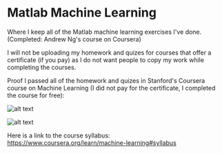# Matlab Machine Learning
Where I keep all of the Matlab machine learning exercises I've done. (Completed: Andrew Ng's course on Coursera)

I will not be uploading my homework and quizes for courses that offer a certificate (if you pay) as I do not want people to copy my work while completing the courses.

Proof I passed all of the homework and quizes in Stanford's Coursera course on Machine Learning (I did not pay for the certificate, I completed the course for free):

![alt text](https://github.com/JayThibs/Matlab-Machine-Learning-Exercises/blob/master/Machine%20Learning%20by%20Ng%20COMPLETED.png "ML Stanford completed")

![alt text](https://github.com/JayThibs/Matlab-Machine-Learning-Exercises/blob/master/Machine%20Learning%20by%20Ng%20COMPLETED%202.png "ML Stanford completed 2")

Here is a link to the course syllabus: https://www.coursera.org/learn/machine-learning#syllabus
